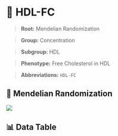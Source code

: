 # 🧪 HDL-FC

> **Root:** Mendelian Randomization

> **Group:** Concentration  

> **Subgroup:** HDL

> **Phenotype:** Free Cholesterol in HDL  

> **Abbreviations:** `HDL-FC`

## 🧬 Mendelian Randomization  

<img src="/MR/Figures/Inverse/HDLhengxianFC.png"/>


## 📊 Data Table


<CsvTableMRI src="/public/MR/Data/Inverse/HDLhengxianFC.csv"/>

